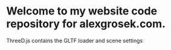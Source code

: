# Welcome to my website code repository for alexgrosek.com.

ThreeD.js contains the GLTF loader and scene settings
